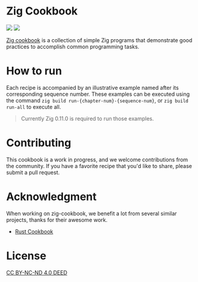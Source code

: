 # Zig Cookbook

[![](https://github.com/zigcc/zig-cookbook/actions/workflows/ci.yml/badge.svg)](https://github.com/zigcc/zig-cookbook/actions/workflows/ci.yml)
[![](https://github.com/zigcc/zig-cookbook/actions/workflows/pages.yml/badge.svg)](https://github.com/zigcc/zig-cookbook/actions/workflows/pages.yml)

[Zig cookbook](https://zigcc.github.io/zig-cookbook/) is a collection of simple Zig programs that demonstrate good practices to accomplish common programming tasks.

# How to run

Each recipe is accompanied by an illustrative example named after its corresponding sequence number. These examples can be executed using the command `zig build run-{chapter-num}-{sequence-num}`, or `zig build run-all` to execute all.

> Currently Zig 0.11.0 is required to run those examples.

# Contributing

This cookbook is a work in progress, and we welcome contributions from the community. If you have a favorite recipe that you'd like to share, please submit a pull request.

# Acknowledgment

When working on zig-cookbook, we benefit a lot from several similar projects, thanks for their awesome work.

- [Rust Cookbook](https://github.com/rust-lang-nursery/rust-cookbook)

# License

[CC BY-NC-ND 4.0 DEED](https://creativecommons.org/licenses/by-nc-nd/4.0/)

